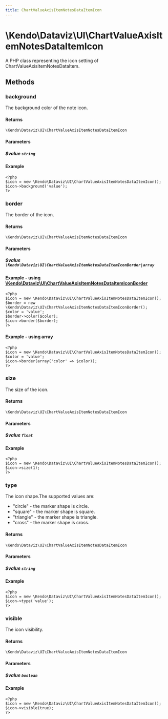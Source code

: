 ```yaml
---
title: ChartValueAxisItemNotesDataItemIcon
---
```


# \Kendo\Dataviz\UI\ChartValueAxisItemNotesDataItemIcon

A PHP class representing the icon setting of ChartValueAxisItemNotesDataItem.


## Methods

### background
The background color of the note icon.

#### Returns
`\Kendo\Dataviz\UI\ChartValueAxisItemNotesDataItemIcon`

#### Parameters

##### $value `string`



#### Example 
    <?php
    $icon = new \Kendo\Dataviz\UI\ChartValueAxisItemNotesDataItemIcon();
    $icon->background('value');
    ?>

### border

The border of the icon.

#### Returns
`\Kendo\Dataviz\UI\ChartValueAxisItemNotesDataItemIcon`

#### Parameters

##### $value `\Kendo\Dataviz\UI\ChartValueAxisItemNotesDataItemIconBorder|array`


#### Example - using [\Kendo\Dataviz\UI\ChartValueAxisItemNotesDataItemIconBorder](/kendo-ui/api/wrappers/php/Kendo/Dataviz/UI/ChartValueAxisItemNotesDataItemIconBorder)
    <?php
    $icon = new \Kendo\Dataviz\UI\ChartValueAxisItemNotesDataItemIcon();
    $border = new \Kendo\Dataviz\UI\ChartValueAxisItemNotesDataItemIconBorder();
    $color = 'value';
    $border->color($color);
    $icon->border($border);
    ?>

#### Example - using array

    <?php
    $icon = new \Kendo\Dataviz\UI\ChartValueAxisItemNotesDataItemIcon();
    $color = 'value';
    $icon->border(array('color' => $color));
    ?>

### size
The size of the icon.

#### Returns
`\Kendo\Dataviz\UI\ChartValueAxisItemNotesDataItemIcon`

#### Parameters

##### $value `float`



#### Example 
    <?php
    $icon = new \Kendo\Dataviz\UI\ChartValueAxisItemNotesDataItemIcon();
    $icon->size(1);
    ?>

### type
The icon shape.The supported values are:
* "circle" - the marker shape is circle.
* "square" - the marker shape is square.
* "triangle" - the marker shape is triangle.
* "cross" - the marker shape is cross.

#### Returns
`\Kendo\Dataviz\UI\ChartValueAxisItemNotesDataItemIcon`

#### Parameters

##### $value `string`



#### Example 
    <?php
    $icon = new \Kendo\Dataviz\UI\ChartValueAxisItemNotesDataItemIcon();
    $icon->type('value');
    ?>

### visible
The icon visibility.

#### Returns
`\Kendo\Dataviz\UI\ChartValueAxisItemNotesDataItemIcon`

#### Parameters

##### $value `boolean`



#### Example 
    <?php
    $icon = new \Kendo\Dataviz\UI\ChartValueAxisItemNotesDataItemIcon();
    $icon->visible(true);
    ?>

